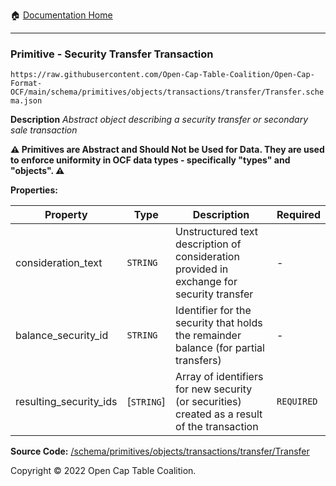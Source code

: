 :house: [Documentation Home](../../../../../home/xudiera/code/README.md)

---

### Primitive - Security Transfer Transaction

`https://raw.githubusercontent.com/Open-Cap-Table-Coalition/Open-Cap-Format-OCF/main/schema/primitives/objects/transactions/transfer/Transfer.schema.json`

**Description** _Abstract object describing a security transfer or secondary sale transaction_

**:warning: Primitives are Abstract and Should Not be Used for Data. They are used to enforce uniformity in OCF data types - specifically "types" and "objects". :warning:**

**Properties:**

| Property               | Type       | Description                                                                                  | Required   |
| ---------------------- | ---------- | -------------------------------------------------------------------------------------------- | ---------- |
| consideration_text     | `STRING`   | Unstructured text description of consideration provided in exchange for security transfer    | -          |
| balance_security_id    | `STRING`   | Identifier for the security that holds the remainder balance (for partial transfers)         | -          |
| resulting_security_ids | [`STRING`] | Array of identifiers for new security (or securities) created as a result of the transaction | `REQUIRED` |

**Source Code:** [/schema/primitives/objects/transactions/transfer/Transfer](../../../../../../../../../../../schema/primitives/objects/transactions/transfer/Transfer.schema.json)

Copyright © 2022 Open Cap Table Coalition.
